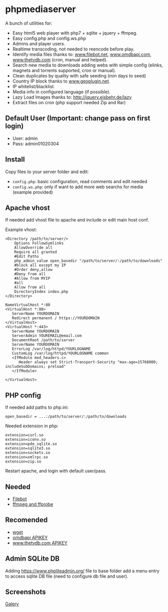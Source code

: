 # phpmediaserver
A bunch of utilities for:
 - Easy html5 web player with php7 + sqlite + jquery + ffmpeg.
 - Easy config.php and config.ws.php
 - Admins and player users.
 - Realtime transcoding, not needed to reencode before play.
 - Identify media files thanks to: www.filebot.net, www.omdbapi.com, www.thetvdb.com (cron, manual and helped).
 - Search new media to downloads adding webs with simple config (elinks, magnets and torrents supported, cron or manual).
 - Clean duplicates by quality with safe seeding (min days to seed)
 - Country IP block thanks to www.geoplugin.net.
 - IP whitelist/blacklist.
 - Media info in configured language (if possible).
 - Lazy Load Images thanks to: http://jquery.eisbehr.de/lazy
 - Extract files on cron (php support needed Zip and Rar)

## Default User (Important: change pass on first login)
 - User: admin
 - Pass: admin01020304
 
## Install
Copy files to your server folder and edit:
 - `config.php`: basic configuration, read comments and edit needed
 - `config.ws.php`: only if want to add more web searchs for media (example provided)

## Apache vhost
If needed add vhost file to apache and include or edit main host conf. 

Example vhost:
```
<Directory /path/to/server/>
    Options FollowSymlinks
    AllowOverride all
    Require all granted
    #Edit Paths
    php_admin_value open_basedir "/path/to/server/:/path/to/downloads"
    #block all except my IP
    #Order deny,allow
    #Deny from all
    #Allow from MYIP
    #all
    Allow from all
    DirectoryIndex index.php
</Directory>

NameVirtualHost *:80
<VirtualHost *:80>
   ServerName YOURDOMAIN
   Redirect permanent / https://YOURDOMAIN
</VirtualHost>
<VirtualHost *:443>
   ServerName YOURDOMAIN
   ServerAdmin YOUREMAIL@email.com
   DocumentRoot /path/to/server
   ServerName YOURDOMAIN
   ErrorLog /var/log/httpd/YOURLOGNAME
   CustomLog /var/log/httpd/YOURLOGNAME common
   <IfModule mod_headers.c>
      Header always set Strict-Transport-Security "max-age=15768000; includeSubDomains; preload"
   </IfModule>

</VirtualHost>
```

## PHP config

If needed add paths to php.ini:
```
open_basedir = ...:/path/to/server/:/path/to/downloads
```

Needed extension in php:
```
extension=curl.so
extension=iconv.so
extension=pdo_sqlite.so
extension=sqlite3.so
extension=sockets.so
extension=xmlrpc.so
extension=zip.so
```

Restart apache, and login with default user/pass.

## Needed
 - [Filebot](https://www.filebot.net)
 - [ffmpeg and ffprobe](https://ffmpeg.org/)
 
## Recomended
 - [wget](https://www.gnu.org/software/wget/)
 - [omdbapi APIKEY](https://www.omdbapi.com)
 - [www.thetvdb.com APIKEY](https://www.thetvdb.com)

## Admin SQLite DB

Adding https://www.phpliteadmin.org/ file to base folder add a menu entry to access sqlite DB file (need to configure db file and user).

## Screenshots

[Galery](https://postimg.org/gallery/k0qi1t9y/)
